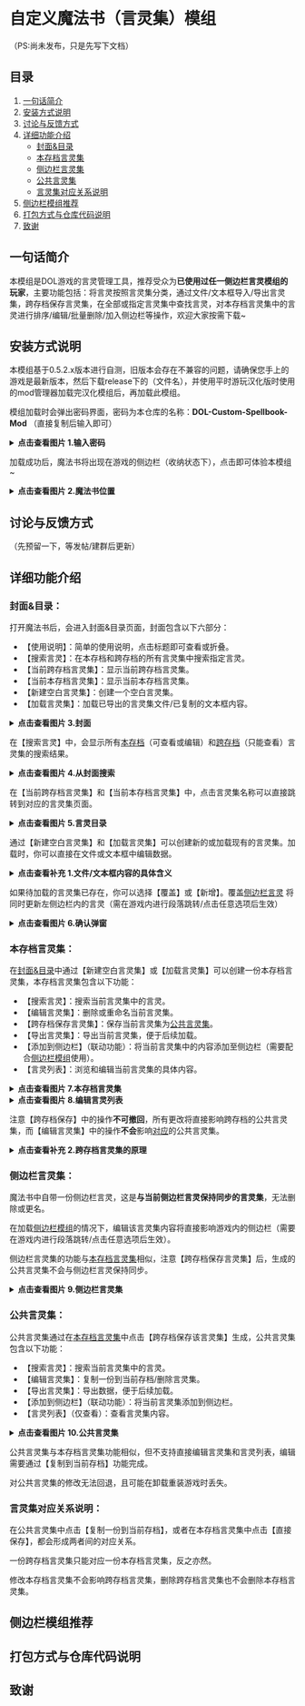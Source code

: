 # 自定义魔法书（言灵集）模组
（PS:尚未发布，只是先写下文档）

## 目录
1. [一句话简介](#一句话简介)
2. [安装方式说明](#安装方式说明)
3. [讨论与反馈方式](#讨论与反馈方式)
4. [详细功能介绍](#详细功能介绍)
   - [封面&目录](#封面目录)
   - [本存档言灵集](#本存档言灵集)
   - [侧边栏言灵集](#侧边栏言灵集)
   - [公共言灵集](#公共言灵集)
   - [言灵集对应关系说明](#言灵集对应关系说明)
5.  [侧边栏模组推荐](#侧边栏模组推荐)
6.  [打包方式与仓库代码说明](#打包方式与仓库代码说明)
7.  [致谢](#致谢)

## 一句话简介

本模组是DOL游戏的言灵管理工具，推荐受众为**已使用过任一侧边栏言灵模组的玩家**，主要功能包括：将言灵按照言灵集分类，通过文件/文本框导入/导出言灵集，跨存档保存言灵集，在全部或指定言灵集中查找言灵，对本存档言灵集中的言灵进行排序/编辑/批量删除/加入侧边栏等操作，欢迎大家按需下载~

## 安装方式说明
本模组基于0.5.2.x版本进行自测，旧版本会存在不兼容的问题，请确保您手上的游戏是最新版本，然后下载release下的（文件名），并使用平时游玩汉化版时使用的mod管理器加载完汉化模组后，再加载此模组。

模组加载时会弹出密码界面，密码为本仓库的名称：**DOL-Custom-Spellbook-Mod**
（直接复制后输入即可）

<details>
  <summary><strong>点击查看图片 1.输入密码</strong></summary>

  ![输入密码](https://github.com/ZeroRing233/DOL-Custom-Spellbook-Mod/blob/master/assets/1-password.jpg)
</details>

加载成功后，魔法书将出现在游戏的侧边栏（收纳状态下），点击即可体验本模组~

<details>
  <summary><strong>点击查看图片 2.魔法书位置</strong></summary>

  ![魔法书位置](https://github.com/ZeroRing233/DOL-Custom-Spellbook-Mod/blob/master/assets/2-spellbook.jpg)
</details>

## 讨论与反馈方式
（先预留一下，等发帖/建群后更新）

## 详细功能介绍

### 封面&目录：

打开魔法书后，会进入封面&目录页面，封面包含以下六部分：

- 【使用说明】：简单的使用说明，点击标题即可查看或折叠。
- 【搜索言灵】：在本存档和跨存档的所有言灵集中搜索指定言灵。
- 【当前跨存档言灵集】：显示当前跨存档言灵集。
- 【当前本存档言灵集】：显示当前本存档言灵集。
- 【新建空白言灵集】：创建一个空白言灵集。
- 【加载言灵集】：加载已导出的言灵集文件/已复制的文本框内容。

<details>
  <summary><strong>点击查看图片 3.封面</strong></summary>

  ![封面](https://github.com/ZeroRing233/DOL-Custom-Spellbook-Mod/blob/master/assets/3-cover.jpg)
</details>

在【搜索言灵】中，会显示所有[本存档](#本存档言灵集)（可查看或编辑）和[跨存档](#公共言灵集)（只能查看）言灵集的搜索结果。

<details>
  <summary><strong>点击查看图片 4.从封面搜索</strong></summary>

  ![从封面搜索](https://github.com/ZeroRing233/DOL-Custom-Spellbook-Mod/blob/master/assets/4-search.jpg)
</details>

在【当前跨存档言灵集】和【当前本存档言灵集】中，点击言灵集名称可以直接跳转到对应的言灵集页面。

<details>
  <summary><strong>点击查看图片 5.言灵目录</strong></summary>

  ![言灵目录](https://github.com/ZeroRing233/DOL-Custom-Spellbook-Mod/blob/master/assets/5-contents.jpg)
</details>

通过【新建空白言灵集】和【加载言灵集】可以创建新的或加载现有的言灵集。加载时，你可以直接在文件或文本框中编辑数据。

<details>
  <summary><strong>点击查看补充 1.文件/文本框内容的具体含义</strong></summary>

  *言灵集的基本格式如下*

  ```json
  {
    "name": "侧边栏言灵", 
    "uuid": "default",
    "content": []
  }
  ```
  
  *其中，name是言灵集的名称，uuid是唯一标识符，content是言灵集的具体内容。*

  *"default"是侧边栏言灵集专属的uuid，而其他言灵集的uuid则是随机生成的。*

 *本存档言灵集和其[对应](#言灵集对应关系说明)的跨存档言灵集具有相同的uuid。*

 *（补充内容结束)*
  <br><br>
</details>

如果待加载的言灵集已存在，你可以选择【覆盖】或【新增】。覆盖[侧边栏言灵](#侧边栏言灵集) 将同时更新左侧边栏内的言灵（需在游戏内进行段落跳转/点击任意选项后生效）

<details>
  <summary><strong>点击查看图片 6.确认弹窗</strong></summary>

  ![确认弹窗](https://github.com/ZeroRing233/DOL-Custom-Spellbook-Mod/blob/master/assets/6-confirm.jpg)
</details>

### 本存档言灵集：

在[封面&目录](#封面目录)中通过【新建空白言灵集】或【加载言灵集】可以创建一份本存档言灵集，本存档言灵集包含以下功能：

- 【搜索言灵】：搜索当前言灵集中的言灵。
- 【编辑言灵集】：删除或重命名当前言灵集。
- 【跨存档保存言灵集】：保存当前言灵集为[公共言灵集](#公共言灵集)。
- 【导出言灵集】：导出当前言灵集，便于后续加载。
- 【添加到侧边栏】（联动功能）：将当前言灵集中的内容添加至侧边栏（需要配合[侧边栏模组](#侧边栏模组推荐)使用）。
- 【言灵列表】：浏览和编辑当前言灵集的具体内容。

<details>
  <summary><strong>点击查看图片 7.本存档言灵集</strong></summary>

  ![本存档言灵集](https://github.com/ZeroRing233/DOL-Custom-Spellbook-Mod/blob/master/assets/7-normal.jpg)
</details>

<details>
  <summary><strong>点击查看图片 8.编辑言灵列表</strong></summary>

  ![编辑言灵集](https://github.com/ZeroRing233/DOL-Custom-Spellbook-Mod/blob/master/assets/8-edit.jpg)
</details>


注意【跨存档保存】中的操作**不可撤回**，所有更改将直接影响跨存档的公共言灵集，而【编辑言灵集】中的操作**不会**影响[对应](#言灵集对应关系说明)的公共言灵集。

<details>
  <summary><strong>点击查看补充 2.跨存档言灵集的原理</strong></summary>

  *跨存档言灵集存储于浏览器的indexDB中。如果卸载并重新安装游戏，可能会丢失该数据。*
  
  *跨存档言灵集与本存档言灵集通过uuid关联，所以在本存档言灵集点击【直接保存】会导致跨存档言灵集被更新。*
  
  *（补充内容结束）*
</details>

### 侧边栏言灵集：
魔法书中自带一份侧边栏言灵，这是**与当前侧边栏言灵保持同步的言灵集**，无法删除或更名。

在加载[侧边栏模组](#侧边栏模组推荐)的情况下，编辑该言灵集内容将直接影响游戏内的侧边栏（需要在游戏内进行段落跳转/点击任意选项后生效）。

侧边栏言灵集的功能与[本存档言灵集](#本存档言灵集)相似，注意【跨存档保存言灵集】后，生成的公共言灵集不会与侧边栏言灵保持同步。

<details>
  <summary><strong>点击查看图片 9.侧边栏言灵集</strong></summary>

  ![侧边栏言灵集](https://github.com/ZeroRing233/DOL-Custom-Spellbook-Mod/blob/master/assets/9-default.jpg)
</details>

### 公共言灵集：

公共言灵集通过在[本存档言灵集](#本存档言灵集)中点击【跨存档保存该言灵集】生成，公共言灵集包含以下功能：

- 【搜索言灵】：搜索当前言灵集中的言灵。
- 【编辑言灵集】：复制一份到当前存档/删除言灵集。
- 【导出言灵集】：导出数据，便于后续加载。
- 【添加到侧边栏】（联动功能）：将当前言灵集添加到侧边栏。
- 【言灵列表】（仅查看）：查看言灵集内容。

<details>
  <summary><strong>点击查看图片 10.公共言灵集</strong></summary>

  ![公共言灵集](https://github.com/ZeroRing233/DOL-Custom-Spellbook-Mod/blob/master/assets/10-common.jpg)
</details>

公共言灵集与本存档言灵集功能相似，但不支持直接编辑言灵集和言灵列表，编辑需要通过【复制到当前存档】功能完成。

对公共言灵集的修改无法回退，且可能在卸载重装游戏时丢失。

### 言灵集对应关系说明：

在公共言灵集中点击【复制一份到当前存档】，或者在本存档言灵集中点击【直接保存】，都会形成两者间的对应关系。

一份跨存档言灵集只能对应一份本存档言灵集，反之亦然。

修改本存档言灵集不会影响跨存档言灵集，删除跨存档言灵集也不会删除本存档言灵集。

## 侧边栏模组推荐

## 打包方式与仓库代码说明

## 致谢